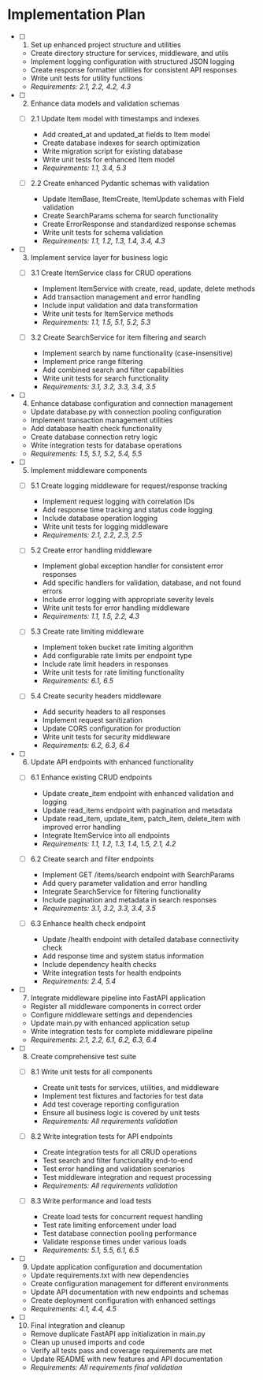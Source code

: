 # Implementation Plan

- [ ] 1. Set up enhanced project structure and utilities
  - Create directory structure for services, middleware, and utils
  - Implement logging configuration with structured JSON logging
  - Create response formatter utilities for consistent API responses
  - Write unit tests for utility functions
  - _Requirements: 2.1, 2.2, 4.2, 4.3_

- [ ] 2. Enhance data models and validation schemas
  - [ ] 2.1 Update Item model with timestamps and indexes
    - Add created_at and updated_at fields to Item model
    - Create database indexes for search optimization
    - Write migration script for existing database
    - Write unit tests for enhanced Item model
    - _Requirements: 1.1, 3.4, 5.3_

  - [ ] 2.2 Create enhanced Pydantic schemas with validation
    - Update ItemBase, ItemCreate, ItemUpdate schemas with Field validation
    - Create SearchParams schema for search functionality
    - Create ErrorResponse and standardized response schemas
    - Write unit tests for schema validation
    - _Requirements: 1.1, 1.2, 1.3, 1.4, 3.4, 4.3_

- [ ] 3. Implement service layer for business logic
  - [ ] 3.1 Create ItemService class for CRUD operations
    - Implement ItemService with create, read, update, delete methods
    - Add transaction management and error handling
    - Include input validation and data transformation
    - Write unit tests for ItemService methods
    - _Requirements: 1.1, 1.5, 5.1, 5.2, 5.3_

  - [ ] 3.2 Create SearchService for item filtering and search
    - Implement search by name functionality (case-insensitive)
    - Implement price range filtering
    - Add combined search and filter capabilities
    - Write unit tests for search functionality
    - _Requirements: 3.1, 3.2, 3.3, 3.4, 3.5_

- [ ] 4. Enhance database configuration and connection management
  - Update database.py with connection pooling configuration
  - Implement transaction management utilities
  - Add database health check functionality
  - Create database connection retry logic
  - Write integration tests for database operations
  - _Requirements: 1.5, 5.1, 5.2, 5.4, 5.5_

- [ ] 5. Implement middleware components
  - [ ] 5.1 Create logging middleware for request/response tracking
    - Implement request logging with correlation IDs
    - Add response time tracking and status code logging
    - Include database operation logging
    - Write unit tests for logging middleware
    - _Requirements: 2.1, 2.2, 2.3, 2.5_

  - [ ] 5.2 Create error handling middleware
    - Implement global exception handler for consistent error responses
    - Add specific handlers for validation, database, and not found errors
    - Include error logging with appropriate severity levels
    - Write unit tests for error handling middleware
    - _Requirements: 1.1, 1.5, 2.2, 4.3_

  - [ ] 5.3 Create rate limiting middleware
    - Implement token bucket rate limiting algorithm
    - Add configurable rate limits per endpoint type
    - Include rate limit headers in responses
    - Write unit tests for rate limiting functionality
    - _Requirements: 6.1, 6.5_

  - [ ] 5.4 Create security headers middleware
    - Add security headers to all responses
    - Implement request sanitization
    - Update CORS configuration for production
    - Write unit tests for security middleware
    - _Requirements: 6.2, 6.3, 6.4_

- [ ] 6. Update API endpoints with enhanced functionality
  - [ ] 6.1 Enhance existing CRUD endpoints
    - Update create_item endpoint with enhanced validation and logging
    - Update read_items endpoint with pagination and metadata
    - Update read_item, update_item, patch_item, delete_item with improved error handling
    - Integrate ItemService into all endpoints
    - _Requirements: 1.1, 1.2, 1.3, 1.4, 1.5, 2.1, 4.2_

  - [ ] 6.2 Create search and filter endpoints
    - Implement GET /items/search endpoint with SearchParams
    - Add query parameter validation and error handling
    - Integrate SearchService for filtering functionality
    - Include pagination and metadata in search responses
    - _Requirements: 3.1, 3.2, 3.3, 3.4, 3.5_

  - [ ] 6.3 Enhance health check endpoint
    - Update /health endpoint with detailed database connectivity check
    - Add response time and system status information
    - Include dependency health checks
    - Write integration tests for health endpoints
    - _Requirements: 2.4, 5.4_

- [ ] 7. Integrate middleware pipeline into FastAPI application
  - Register all middleware components in correct order
  - Configure middleware settings and dependencies
  - Update main.py with enhanced application setup
  - Write integration tests for complete middleware pipeline
  - _Requirements: 2.1, 2.2, 6.1, 6.2, 6.3, 6.4_

- [ ] 8. Create comprehensive test suite
  - [ ] 8.1 Write unit tests for all components
    - Create unit tests for services, utilities, and middleware
    - Implement test fixtures and factories for test data
    - Add test coverage reporting configuration
    - Ensure all business logic is covered by unit tests
    - _Requirements: All requirements validation_

  - [ ] 8.2 Write integration tests for API endpoints
    - Create integration tests for all CRUD operations
    - Test search and filter functionality end-to-end
    - Test error handling and validation scenarios
    - Test middleware integration and request processing
    - _Requirements: All requirements validation_

  - [ ] 8.3 Write performance and load tests
    - Create load tests for concurrent request handling
    - Test rate limiting enforcement under load
    - Test database connection pooling performance
    - Validate response times under various loads
    - _Requirements: 5.1, 5.5, 6.1, 6.5_

- [ ] 9. Update application configuration and documentation
  - Update requirements.txt with new dependencies
  - Create configuration management for different environments
  - Update API documentation with new endpoints and schemas
  - Create deployment configuration with enhanced settings
  - _Requirements: 4.1, 4.4, 4.5_

- [ ] 10. Final integration and cleanup
  - Remove duplicate FastAPI app initialization in main.py
  - Clean up unused imports and code
  - Verify all tests pass and coverage requirements are met
  - Update README with new features and API documentation
  - _Requirements: All requirements final validation_